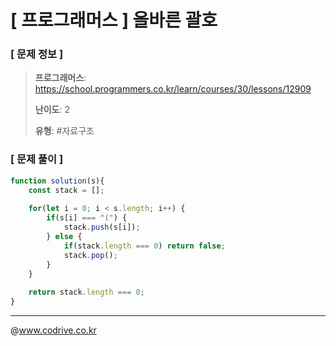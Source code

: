 # [ 프로그래머스 ] 올바른 괄호

### [ 문제 정보 ]
> **프로그래머스**: https://school.programmers.co.kr/learn/courses/30/lessons/12909
> 
> **난이도**: 2
>
> **유형**: #자료구조


### [ 문제 풀이 ]
```JavaScript
function solution(s){
    const stack = [];
    
    for(let i = 0; i < s.length; i++) {
        if(s[i] === "(") {
            stack.push(s[i]);
        } else {
            if(stack.length === 0) return false;
            stack.pop();
        }
    }
    
    return stack.length === 0;
}
```


---
@www.codrive.co.kr